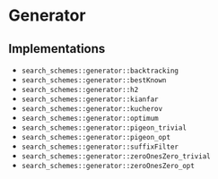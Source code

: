 <!--
    SPDX-FileCopyrightText: 2006-2023, Knut Reinert & Freie Universität Berlin
    SPDX-FileCopyrightText: 2016-2023, Knut Reinert & MPI für molekulare Genetik
    SPDX-License-Identifier: CC-BY-4.0
-->
# Generator

## Implementations

- `search_schemes::generator::backtracking`
- `search_schemes::generator::bestKnown`
- `search_schemes::generator::h2`
- `search_schemes::generator::kianfar`
- `search_schemes::generator::kucherov`
- `search_schemes::generator::optimum`
- `search_schemes::generator::pigeon_trivial`
- `search_schemes::generator::pigeon_opt`
- `search_schemes::generator::suffixFilter`
- `search_schemes::generator::zeroOnesZero_trivial`
- `search_schemes::generator::zeroOnesZero_opt`
